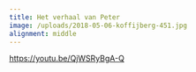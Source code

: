 ```yaml
---
title: Het verhaal van Peter
image: /uploads/2018-05-06-koffijberg-451.jpg
alignment: middle
---
```


https://youtu.be/QjWSRyBgA-Q